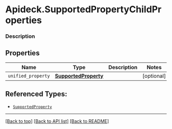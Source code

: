 # Apideck.SupportedPropertyChildProperties

### Description

## Properties
Name | Type | Description | Notes
------------ | ------------- | ------------- | -------------
`unified_property` | [**SupportedProperty**](SupportedProperty.md) |  | [optional] 





## Referenced Types:
* [`SupportedProperty`](SupportedProperty.md)

---

[[Back to top]](#) [[Back to API list]](../../../../README.md#documentation-for-api-endpoints) [[Back to README]](../../../../README.md)


